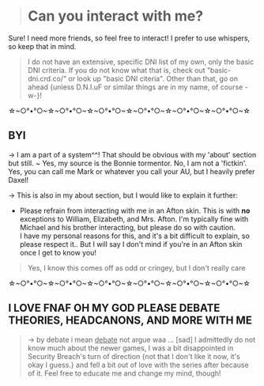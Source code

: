 ># Can you interact with me?
Sure! I need more friends, so feel free to interact! I prefer to use whispers, so keep that in mind.
> I do not have an extensive, specific DNI list of my own, only the basic DNI criteria. If you do not know what that is, check out "basic-dni.crd.co/" or look up "basic DNI citeria". Other than that, go on ahead {unless D.N.I.uF or similar things are in my name, of course -w-}!

☆\~○°•°○\~☆\~○°•°○\~☆\~○°•°○\~☆\~○°•°○\~☆\~○°•°○\~☆\~○°•°○\~☆

## BYI

-> I am a part of a system^^! That should be obvious with my 'about' section but still.
~ Yes, my source is the Bonnie tormentor. No, I am not a 'fictkin'. Yes, you can call me Mark or whatever you call your AU, but I heavily prefer Daxel!

-> This is also in my about section, but I would like to explain it further:  
- Please refrain from interacting with me in an Afton skin. This is with **no** exceptions to William, Elizabeth, and Mrs. Afton. I'm typically fine with Michael and his brother interacting, but please do so with caution.  
I have my personal reasons for this, and it's a bit difficult to explain, so please respect it.. But I will say I don't mind if you're in an Afton skin once I get to know you!
> Yes, I know this comes off as odd or cringey, but I don't really care

☆\~○°•°○\~☆\~○°•°○\~☆\~○°•°○\~☆\~○°•°○\~☆\~○°•°○\~☆\~○°•°○\~☆

## I LOVE FNAF OH MY GOD PLEASE DEBATE THEORIES, HEADCANONS, AND MORE WITH ME
> -> by debate i mean <ins>debate</ins> not argue waa ... [sad]
> I admittedly do not know much about the newer games, I was a bit disappointed in Security Breach's turn of direction {not that I don't like it now, it's okay I guess.} and fell a bit out of love with the series after because of it. Feel free to educate me and change my mind, though!
